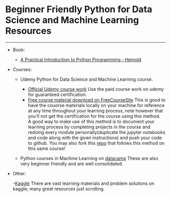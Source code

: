 # **Beginner Friendly Python for Data Science and Machine Learning Resources**

-----

- Book:
  
  - [A Practical Introduction to Python Programming - Heinold](https://www.brianheinold.net/python/A_Practical_Introduction_to_Python_Programming_Heinold.pdf)

- Courses:

  - Udemy Python for Data Science and Machine Learning course.
    - [Official Udemy course work](https://www.udemy.com/course/python-for-data-science-and-machine-learning-bootcamp/)
      Use the paid course work on udemy for guaranteed certification.
    - [Free course material download on FreeCourseSite](https://freecoursesite.com/python-for-data-science-and-machine-learning-bootcamp-13/)
      This is good to have the couorse materials locally on your machine for reference at any time throughout your learning process, note however that you'll not get the certification for the course using this method.  
      A good way to make use of this method is to document your learning process by completing projects in the course and redoing every module personally(duplicate the jupyter notebooks and code along with the given instructions) and push your code to github. You may also fork this [repo](https://github.com/lyraxvincent/Data-Science-Machine-Learning-Portfolio) that follows this method on this same course!
    
  - Python courses in Machine Learning on [datacamp](https://www.datacamp.com/)
    These are also very beginner friendly and are well consolidated.


- Other:

  -[Kaggle](https://www.kaggle.com)
   There are vast learning materials and problem solutions on kaggle; many great resources just scrolling.

